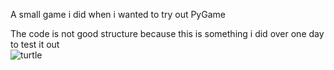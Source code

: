 A small game i did when i wanted to try out PyGame  

The code is not good structure because this is something i did over one day to test it out  
![turtle](https://github.com/niclas-svanstrom/TurtleBeach/assets/112870335/16ed9cac-9812-4a71-88d2-b8d5f542d412)
